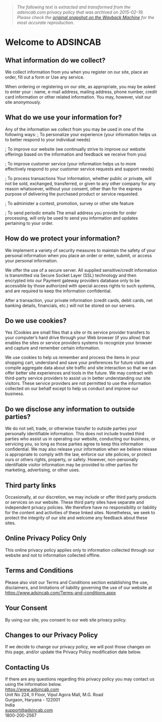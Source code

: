 > *The following text is extracted and transformed from the adsincab.com privacy policy that was archived on 2015-02-19. Please check the [original snapshot on the Wayback Machine](https://web.archive.org/web/20150219004834id_/http%3A//www.adsincab.com/PrivacyPolicy.aspx) for the most accurate reproduction.*

# Welcome to ADSINCAB

## What information do we collect?

We collect information from you when you register on our site, place an order, fill out a form or Use any service.

When ordering or registering on our site, as appropriate, you may be asked to enter your : name, e-mail address, mailing address, phone number, credit card information or other related information. You may, however, visit our site anonymously. 

## What do we use your information for?

Any of the information we collect from you may be used in one of the following ways: ; To personalize your experience (your information helps us to better respond to your individual needs)

; To improve our website (we continually strive to improve our website offerings based on the information and feedback we receive from you)

; To improve customer service (your information helps us to more effectively respond to your customer service requests and support needs)

; To process transactions Your information, whether public or private, will not be sold, exchanged, transferred, or given to any other company for any reason whatsoever, without your consent, other than for the express purpose of delivering the purchased product or service requested.

; To administer a contest, promotion, survey or other site feature 

; To send periodic emails The email address you provide for order processing, will only be used to send you information and updates pertaining to your order.

## How do we protect your information?

We implement a variety of security measures to maintain the safety of your personal information when you place an order or enter, submit, or access your personal information.

We offer the use of a secure server. All supplied sensitive/credit information is transmitted via Secure Socket Layer (SSL) technology and then encrypted into our Payment gateway providers database only to be accessible by those authorized with special access rights to such systems, and are required to keep the information confidential.

After a transaction, your private information (credit cards, debit cards, net banking details, financials, etc.) will not be stored on our servers. 

## Do we use cookies?

Yes (Cookies are small files that a site or its service provider transfers to your computer’s hard drive through your Web browser (if you allow) that enables the sites or service providers systems to recognize your browser and capture and remember certain information.

We use cookies to help us remember and process the items in your shopping cart, understand and save your preferences for future visits and compile aggregate data about site traffic and site interaction so that we can offer better site experiences and tools in the future. We may contract with third-party service providers to assist us in better understanding our site visitors. These service providers are not permitted to use the information collected on our behalf except to help us conduct and improve our business. 

## Do we disclose any information to outside parties?

We do not sell, trade, or otherwise transfer to outside parties your personally identifiable information. This does not include trusted third parties who assist us in operating our website, conducting our business, or servicing you, so long as those parties agree to keep this information confidential. We may also release your information when we believe release is appropriate to comply with the law, enforce our site policies, or protect ours or others rights, property, or safety. However, non-personally identifiable visitor information may be provided to other parties for marketing, advertising, or other uses. 

## Third party links

Occasionally, at our discretion, we may include or offer third party products or services on our website. These third party sites have separate and independent privacy policies. We therefore have no responsibility or liability for the content and activities of these linked sites. Nonetheless, we seek to protect the integrity of our site and welcome any feedback about these sites. 

## Online Privacy Policy Only

This online privacy policy applies only to information collected through our website and not to information collected offline. 

## Terms and Conditions

Please also visit our Terms and Conditions section establishing the use, disclaimers, and limitations of liability governing the use of our website at https://www.adsincab.com/Terms-and-conditions.aspx 

## Your Consent

By using our site, you consent to our web site privacy policy. 

## Changes to our Privacy Policy

If we decide to change our privacy policy, we will post those changes on this page, and/or update the Privacy Policy modification date below. 

## Contacting Us

If there are any questions regarding this privacy policy you may contact us using the information below.  
https://www.adsincab.com  
Unit No 224, II Floor, Vipul Agora Mall, M.G. Road  
Gurgaon, Haryana - 122001  
India  
support@adsincab.com  
1800-200-2567 
